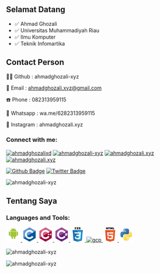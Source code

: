 ## Selamat Datang
- ✅  Ahmad Ghozali
- ✅  Universitas Muhammadiyah Riau
- ✅  Ilmu Komputer
- ✅  Teknik Infomartika

## Contact Person

👨‍💻 Github : ahmadghozali-xyz

📧 Email : ahmadghozali.xyz@gmail.com

☎️ Phone : 082313959115

💬 Whatsapp : wa.me/6282313959115

💬 Instagram : ahmadghozali.xyz

<h3 align="left">Connect with me:</h3>
<p align="left">
<a href="https://twitter.com/ahmadghozalixd" target="blank"><img align="center" src="https://raw.githubusercontent.com/rahuldkjain/github-profile-readme-generator/master/src/images/icons/Social/twitter.svg" alt="ahmadghozalixd" height="30" width="40" /></a>
<a href="https://linkedin.com/in/ahmadghozali-xyz" target="blank"><img align="center" src="https://raw.githubusercontent.com/rahuldkjain/github-profile-readme-generator/master/src/images/icons/Social/linked-in-alt.svg" alt="ahmadghozali-xyz" height="30" width="40" /></a>
<a href="https://fb.com/ahmadghozali.xyz" target="blank"><img align="center" src="https://raw.githubusercontent.com/rahuldkjain/github-profile-readme-generator/master/src/images/icons/Social/facebook.svg" alt="ahmadghozali.xyz" height="30" width="40" /></a>
<a href="https://instagram.com/ahmadghozali.xyz" target="blank"><img align="center" src="https://raw.githubusercontent.com/rahuldkjain/github-profile-readme-generator/master/src/images/icons/Social/instagram.svg" alt="ahmadghozali.xyz" height="30" width="40" /></a>
</p>


[![Github Badge](https://img.shields.io/badge/AhmadGhozali-grey?style=flat&logo=github&logoColor=white&link=https://github.com/ahmadghozali-xyz/)](https://www.github.com/ahmadghozali-xyz/)    [![Twitter Badge](https://img.shields.io/badge/-ahmadghozaliXD-00acee?style=flat&logo=twitter&logoColor=white&link=https://twitter.com/ahmadghozaliXD/)](https://www.twitter.com/ahmadghozaliXD/) 
<p align="left"> <img src="https://komarev.com/ghpvc/?username=ahmadghozali-xyz&label=Profile%20views&color=0e75b6&style=flat" alt="ahmadghozali-xyz" /> </p>

## Tentang Saya
<h3 align="left">Languages and Tools:</h3>
<p align="left"> <a href="https://developer.android.com" target="_blank" rel="noreferrer"> <img src="https://raw.githubusercontent.com/devicons/devicon/master/icons/android/android-original-wordmark.svg" alt="android" width="40" height="40"/> </a> <a href="https://www.cprogramming.com/" target="_blank" rel="noreferrer"> <img src="https://raw.githubusercontent.com/devicons/devicon/master/icons/c/c-original.svg" alt="c" width="40" height="40"/> </a> <a href="https://www.w3schools.com/cpp/" target="_blank" rel="noreferrer"> <img src="https://raw.githubusercontent.com/devicons/devicon/master/icons/cplusplus/cplusplus-original.svg" alt="cplusplus" width="40" height="40"/> </a> <a href="https://www.w3schools.com/cs/" target="_blank" rel="noreferrer"> <img src="https://raw.githubusercontent.com/devicons/devicon/master/icons/csharp/csharp-original.svg" alt="csharp" width="40" height="40"/> </a> <a href="https://www.w3schools.com/css/" target="_blank" rel="noreferrer"> <img src="https://raw.githubusercontent.com/devicons/devicon/master/icons/css3/css3-original-wordmark.svg" alt="css3" width="40" height="40"/> </a> <a href="https://cloud.google.com" target="_blank" rel="noreferrer"> <img src="https://www.vectorlogo.zone/logos/google_cloud/google_cloud-icon.svg" alt="gcp" width="40" height="40"/> </a> <a href="https://www.w3.org/html/" target="_blank" rel="noreferrer"> <img src="https://raw.githubusercontent.com/devicons/devicon/master/icons/html5/html5-original-wordmark.svg" alt="html5" width="40" height="40"/> </a> <a href="https://www.python.org" target="_blank" rel="noreferrer"> <img src="https://raw.githubusercontent.com/devicons/devicon/master/icons/python/python-original.svg" alt="python" width="40" height="40"/> </a> </p>

<p><img align="center" src="https://github-readme-stats.vercel.app/api/top-langs?username=ahmadghozali-xyz&show_icons=true&locale=en&layout=compact" alt="ahmadghozali-xyz" /></p>

<p><img align="center" src="https://github-readme-streak-stats.herokuapp.com/?user=ahmadghozali-xyz&" alt="ahmadghozali-xyz" /></p>
